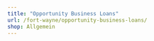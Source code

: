 ```yaml
---
title: "Opportunity Business Loans"
url: /fort-wayne/opportunity-business-loans/
shop: Allgemein
---
```

